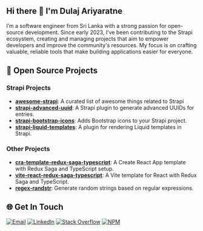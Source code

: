 ## Hi there 👋 I'm Dulaj Ariyaratne

I’m a software engineer from Sri Lanka with a strong passion for open-source development. Since early 2023, I’ve been contributing to the Strapi ecosystem, creating and managing projects that aim to empower developers and improve the community's resources. My focus is on crafting valuable, reliable tools that make building applications easier for everyone.

## 🎁 Open Source Projects

### Strapi Projects

- [**awesome-strapi**](https://github.com/Dulajdeshan/awesome-strapi): A curated list of awesome things related to Strapi
- [**strapi-advanced-uuid**](https://github.com/Dulajdeshan/strapi-advanced-uuid): A Strapi plugin to generate advanced UUIDs for entries.
- [**strapi-bootstrap-icons**](https://github.com/Dulajdeshan/strapi-bootstrap-icons): Adds Bootstrap icons to your Strapi project.
- [**strapi-liquid-templates**](https://github.com/Dulajdeshan/strapi-liquid-templates): A plugin for rendering Liquid templates in Strapi.

### Other Projects

- [**cra-template-redux-saga-typescript**](https://github.com/Dulajdeshan/cra-template-redux-saga-typescript): A Create React App template with Redux Saga and TypeScript setup.
- [**vite-react-redux-saga-typescript**](https://github.com/Dulajdeshan/vite-react-redux-saga-typescript): A Vite template for React with Redux Saga and TypeScript.
- [**regex-randstr**](https://github.com/Dulajdeshan/regex-randstr): Generate random strings based on regular expressions.


## 🌐 Get In Touch
[![Email](https://img.shields.io/badge/dulajdeshans@gmail.com-%23EA4335.svg?logo=Gmail&logoColor=white)](mailto:dulajdeshans@gmail.com)
[![LinkedIn](https://img.shields.io/badge/LinkedIn-%230077B5.svg?logo=linkedin&logoColor=white)](https://linkedin.com/in/dulaj) [![Stack Overflow](https://img.shields.io/badge/-Stackoverflow-FE7A16?logo=stack-overflow&logoColor=white)](https://stackoverflow.com/users/13368318) [![NPM](https://img.shields.io/badge/-npm-CB3837?logo=npm&logoColor=white)](https://www.npmjs.com/~dulajdeshan) 
